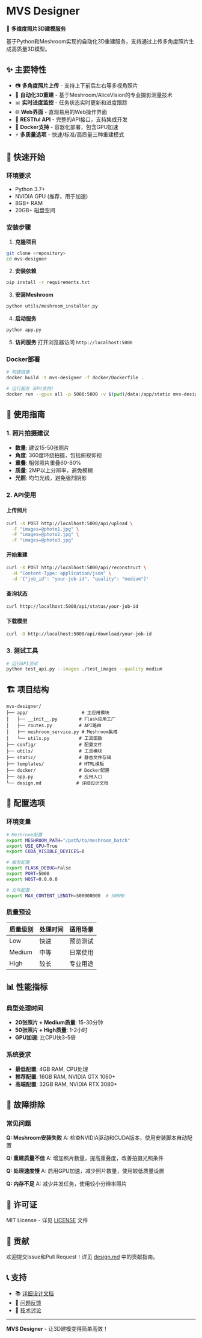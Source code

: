 # MVS Designer

🎯 **多维度照片3D建模服务**

基于Python和Meshroom实现的自动化3D重建服务，支持通过上传多角度照片生成高质量3D模型。

## ✨ 主要特性

- 📷 **多角度照片上传** - 支持上下前后左右等多视角照片
- 🔄 **自动化3D重建** - 基于Meshroom/AliceVision的专业摄影测量技术
- 📊 **实时进度监控** - 任务状态实时更新和进度跟踪
- 🌐 **Web界面** - 直观易用的Web操作界面
- 🔌 **RESTful API** - 完整的API接口，支持集成开发
- 🐳 **Docker支持** - 容器化部署，包含GPU加速
- ⚡ **多质量选项** - 快速/标准/高质量三种重建模式

## 🚀 快速开始

### 环境要求

- Python 3.7+
- NVIDIA GPU (推荐，用于加速)
- 8GB+ RAM
- 20GB+ 磁盘空间

### 安装步骤

1. **克隆项目**
```bash
git clone <repository>
cd mvs-designer
```

2. **安装依赖**
```bash
pip install -r requirements.txt
```

3. **安装Meshroom**
```bash
python utils/meshroom_installer.py
```

4. **启动服务**
```bash
python app.py
```

5. **访问服务**
打开浏览器访问 `http://localhost:5000`

### Docker部署

```bash
# 构建镜像
docker build -t mvs-designer -f docker/Dockerfile .

# 运行服务（GPU支持）
docker run --gpus all -p 5000:5000 -v $(pwd)/data:/app/static mvs-designer
```

## 📖 使用指南

### 1. 照片拍摄建议

- **数量**: 建议15-50张照片
- **角度**: 360度环绕拍摄，包括俯视仰视
- **重叠**: 相邻照片重叠60-80%
- **质量**: 2MP以上分辨率，避免模糊
- **光照**: 均匀光线，避免强烈阴影

### 2. API使用

#### 上传照片
```bash
curl -X POST http://localhost:5000/api/upload \
  -F "images=@photo1.jpg" \
  -F "images=@photo2.jpg" \
  -F "images=@photo3.jpg"
```

#### 开始重建
```bash
curl -X POST http://localhost:5000/api/reconstruct \
  -H "Content-Type: application/json" \
  -d '{"job_id": "your-job-id", "quality": "medium"}'
```

#### 查询状态
```bash
curl http://localhost:5000/api/status/your-job-id
```

#### 下载模型
```bash
curl -O http://localhost:5000/api/download/your-job-id
```

### 3. 测试工具

```bash
# 运行API测试
python test_api.py --images ./test_images --quality medium
```

## 🏗️ 项目结构

```
mvs-designer/
├── app/                    # 主应用模块
│   ├── __init__.py        # Flask应用工厂
│   ├── routes.py          # API路由
│   ├── meshroom_service.py # Meshroom集成
│   └── utils.py           # 工具函数
├── config/                # 配置文件
├── utils/                 # 工具模块
├── static/                # 静态文件存储
├── templates/             # HTML模板
├── docker/                # Docker配置
├── app.py                 # 应用入口
└── design.md             # 详细设计文档
```

## 🔧 配置选项

### 环境变量

```bash
# Meshroom配置
export MESHROOM_PATH="/path/to/meshroom_batch"
export USE_GPU=True
export CUDA_VISIBLE_DEVICES=0

# 服务配置
export FLASK_DEBUG=False
export PORT=5000
export HOST=0.0.0.0

# 文件配置
export MAX_CONTENT_LENGTH=500000000  # 500MB
```

### 质量预设

| 质量级别 | 处理时间 | 适用场景 |
|---------|---------|---------|
| Low     | 快速     | 预览测试 |
| Medium  | 中等     | 日常使用 |
| High    | 较长     | 专业用途 |

## 📊 性能指标

### 典型处理时间
- **20张照片 + Medium质量**: 15-30分钟
- **50张照片 + High质量**: 1-2小时
- **GPU加速**: 比CPU快3-5倍

### 系统要求
- **最低配置**: 4GB RAM, CPU处理
- **推荐配置**: 16GB RAM, NVIDIA GTX 1060+
- **高端配置**: 32GB RAM, NVIDIA RTX 3080+

## 🐛 故障排除

### 常见问题

**Q: Meshroom安装失败**
A: 检查NVIDIA驱动和CUDA版本，使用安装脚本自动配置

**Q: 重建质量不佳**
A: 增加照片数量，提高重叠度，改善拍摄光照条件

**Q: 处理速度慢**
A: 启用GPU加速，减少照片数量，使用较低质量设置

**Q: 内存不足**
A: 减少并发任务，使用较小分辨率照片

## 📄 许可证

MIT License - 详见 [LICENSE](LICENSE) 文件

## 🤝 贡献

欢迎提交Issue和Pull Request！详见 [design.md](design.md) 中的贡献指南。

## 📞 支持

- 📚 [详细设计文档](design.md)
- 🐛 [问题反馈](issues)
- 💬 [技术讨论](discussions)

---

**MVS Designer** - 让3D建模变得简单高效！